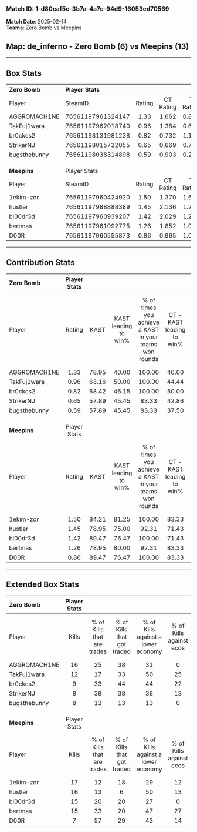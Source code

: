 ### Match ID: 1-d80caf5c-3b7a-4a7c-94d9-16053ed70569  
**Match Date**: 2025-02-14  
**Teams**: Zero Bomb vs Meepins  

## **Map**: de_inferno - Zero Bomb (6) vs Meepins (13)  
---  

## Box Stats  

| **Zero Bomb** | Player Stats      |        |           |          |       |       |       |         |        |      |     |
| :- | :- | :-: | :-: | :-: | :-: | :-: | :-: | :-: | :-: | :-: | :-: |
| Player        | SteamID           | Rating | CT Rating | T Rating | KAST  |  ADR  | Kills | Assists | Deaths | K/D  | HS% |
| AGGROMACH1NE  | 76561197961324147 |  1.33  |   1.662   |  0.825   | 78.95 | 93.2  |  16   |    5    |   13   | 1.23 | 50  |
| TakFuj1wara   | 76561197962018740 |  0.96  |   1.384   |  0.698   | 63.16 | 84.7  |  12   |    7    |   15   | 0.80 | 41  |
| br0ckcs2      | 76561198131981238 |  0.82  |   0.732   |  1.141   | 68.42 | 62.0  |   9   |    4    |   13   | 0.69 | 44  |
| StrikerNJ     | 76561198015732055 |  0.65  |   0.669   |  0.766   | 57.89 | 60.9  |   8   |    5    |   15   | 0.53 | 37  |
| bugsthebunny  | 76561198038314898 |  0.59  |   0.903   |  0.288   | 57.89 | 47.7  |   8   |    2    |   15   | 0.53 | 37  |
|               |                   |        |           |          |       |       |       |         |        |      |     |
|               |                   |        |           |          |       |       |       |         |        |      |     |
|               |                   |        |           |          |       |       |       |         |        |      |     |
| **Meepins**   | Player Stats      |        |           |          |       |       |       |         |        |      |     |
| Player        | SteamID           | Rating | CT Rating | T Rating | KAST  |  ADR  | Kills | Assists | Deaths | K/D  | HS% |
| 1ekim-zor     | 76561197960424920 |  1.50  |   1.370   |  1.628   | 84.21 | 93.2  |  17   |    7    |   10   | 1.70 | 52  |
| hustler       | 76561197988888389 |  1.45  |   2.136   |  1.241   | 78.95 | 101.0 |  16   |    7    |   10   | 1.60 | 31  |
| bl00dr3d      | 76561197960939207 |  1.42  |   2.029   |  1.287   | 89.47 | 90.4  |  15   |    8    |   11   | 1.36 | 33  |
| bertmas       | 76561197961092775 |  1.26  |   1.852   |  1.096   | 78.95 | 72.1  |  15   |    3    |   11   | 1.36 | 53  |
| D00R          | 76561197960555873 |  0.86  |   0.965   |  1.027   | 89.47 | 44.1  |   7   |    5    |   12   | 0.58 | 42  |
---  

## Contribution Stats  

| **Zero Bomb** | Player Stats |       |                      |                                                        |                           |                                                             |                          |                                                            |
| :- | :-: | :-: | :-: | :-: | :-: | :-: | :-: | :-: |
| Player        |    Rating    | KAST  | KAST leading to win% | % of times you achieve a KAST in your teams won rounds | CT - KAST leading to win% | CT - % of times you achieve a KAST in your teams won rounds | T - KAST leading to win% | T - % of times you achieve a KAST in your teams won rounds |
| AGGROMACH1NE  |     1.33     | 78.95 |        40.00         |                         100.00                         |           40.00           |                           100.00                            |          40.00           |                           100.00                           |
| TakFuj1wara   |     0.96     | 63.16 |        50.00         |                         100.00                         |           44.44           |                           100.00                            |          66.67           |                           100.00                           |
| br0ckcs2      |     0.82     | 68.42 |        46.15         |                         100.00                         |           50.00           |                           100.00                            |          40.00           |                           100.00                           |
| StrikerNJ     |     0.65     | 57.89 |        45.45         |                         83.33                          |           42.86           |                            75.00                            |          50.00           |                           100.00                           |
| bugsthebunny  |     0.59     | 57.89 |        45.45         |                         83.33                          |           37.50           |                            75.00                            |          66.67           |                           100.00                           |
|               |              |       |                      |                                                        |                           |                                                             |                          |                                                            |
|               |              |       |                      |                                                        |                           |                                                             |                          |                                                            |
|               |              |       |                      |                                                        |                           |                                                             |                          |                                                            |
| **Meepins**   | Player Stats |       |                      |                                                        |                           |                                                             |                          |                                                            |
| Player        |    Rating    | KAST  | KAST leading to win% | % of times you achieve a KAST in your teams won rounds | CT - KAST leading to win% | CT - % of times you achieve a KAST in your teams won rounds | T - KAST leading to win% | T - % of times you achieve a KAST in your teams won rounds |
| 1ekim-zor     |     1.50     | 84.21 |        81.25         |                         100.00                         |           83.33           |                           100.00                            |          80.00           |                           100.00                           |
| hustler       |     1.45     | 78.95 |        75.00         |                         92.31                          |           71.43           |                           100.00                            |          77.78           |                           87.50                            |
| bl00dr3d      |     1.42     | 89.47 |        76.47         |                         100.00                         |           71.43           |                           100.00                            |          80.00           |                           100.00                           |
| bertmas       |     1.26     | 78.95 |        80.00         |                         92.31                          |           83.33           |                           100.00                            |          77.78           |                           87.50                            |
| D00R          |     0.86     | 89.47 |        76.47         |                         100.00                         |           83.33           |                           100.00                            |          72.73           |                           100.00                           |
---  

## Extended Box Stats  

| **Zero Bomb** | Player Stats |                            |                            |                                    |                         |                              |                                 |        |                             |                                     |                          |                               |                            |
| :- | :-: | :-: | :-: | :-: | :-: | :-: | :-: | :-: | :-: | :-: | :-: | :-: | :-: |
| Player        |    Kills     | % of Kills that are trades | % of Kills that got traded | % of Kills against a lower economy | % of Kills against ecos | % of Kills that are flawless | % of Kills that are close duels | Deaths | % of Deaths that get traded | % of Deaths against a lower economy | % of Deaths against ecos | % of Deaths that are flawless | % of Deaths that are close |
| AGGROMACH1NE  |      16      |             25             |             38             |                 31                 |            0            |              50              |                6                |   13   |             15              |                 15                  |            0             |              46               |             15             |
| TakFuj1wara   |      12      |             17             |             33             |                 50                 |           25            |              58              |                0                |   15   |             20              |                 20                  |            0             |              53               |             7              |
| br0ckcs2      |      9       |             33             |             44             |                 44                 |           22            |              44              |                0                |   13   |             15              |                 15                  |            8             |              38               |             15             |
| StrikerNJ     |      8       |             38             |             38             |                 38                 |           13            |              38              |               13                |   15   |             13              |                  7                  |            0             |              53               |             7              |
| bugsthebunny  |      8       |             13             |             13             |                 13                 |            0            |              50              |               13                |   15   |             20              |                 13                  |            0             |              67               |             13             |
|               |              |                            |                            |                                    |                         |                              |                                 |        |                             |                                     |                          |                               |                            |
|               |              |                            |                            |                                    |                         |                              |                                 |        |                             |                                     |                          |                               |                            |
|               |              |                            |                            |                                    |                         |                              |                                 |        |                             |                                     |                          |                               |                            |
| **Meepins**   | Player Stats |                            |                            |                                    |                         |                              |                                 |        |                             |                                     |                          |                               |                            |
| Player        |    Kills     | % of Kills that are trades | % of Kills that got traded | % of Kills against a lower economy | % of Kills against ecos | % of Kills that are flawless | % of Kills that are close duels | Deaths | % of Deaths that get traded | % of Deaths against a lower economy | % of Deaths against ecos | % of Deaths that are flawless | % of Deaths that are close |
| 1ekim-zor     |      17      |             12             |             18             |                 29                 |           12            |              47              |               12                |   10   |             10              |                 10                  |            0             |              60               |             0              |
| hustler       |      16      |             13             |             6              |                 50                 |           13            |              63              |                6                |   10   |             30              |                 30                  |            10            |              70               |             0              |
| bl00dr3d      |      15      |             20             |             20             |                 27                 |            0            |              47              |                7                |   11   |             45              |                 36                  |            9             |              27               |             18             |
| bertmas       |      15      |             33             |             20             |                 47                 |           27            |              47              |                7                |   11   |             36              |                 27                  |            9             |              64               |             0              |
| D00R          |      7       |             57             |             29             |                 43                 |           14            |              43              |               43                |   12   |             42              |                 25                  |            8             |              17               |             8              |
